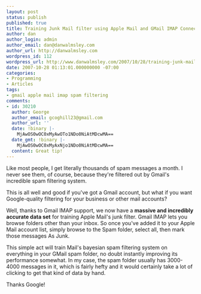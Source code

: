 ```yaml
---
layout: post
status: publish
published: true
title: Training Junk Mail filter using Apple Mail and GMail IMAP Connector
author: dan
author_login: admin
author_email: dan@danwalmsley.com
author_url: http://danwalmsley.com
wordpress_id: 112
wordpress_url: http://www.danwalmsley.com/2007/10/28/training-junk-mail-filter-using-apple-mail-and-gmail-imap-connector/
date: 2007-10-28 01:13:01.000000000 -07:00
categories:
- Programming
- Articles
tags:
- gmail apple mail imap spam filtering
comments:
- id: 30210
  author: George
  author_email: gcoghill23@gmail.com
  author_url: ''
  date: !binary |-
    MjAwOS0wOC0xMyAwOTo1NDo0NiAtMDcwMA==
  date_gmt: !binary |-
    MjAwOS0wOC0xMyAxNjo1NDo0NiAtMDcwMA==
  content: Great tip!
---
```

Like most people, I get literally thousands of spam messages a month. I never see them, of course, because they're filtered out by Gmail's incredible spam filtering system.

This is all well and good if you've got a Gmail account, but what if you want Google-quality filtering for your business or other mail accounts?

Well, thanks to Gmail IMAP support, we now have a <b>massive and incredibly accurate data set</b> for training Apple Mail's junk filter. Gmail IMAP lets you browse folders other than your inbox. So once you've added it to your Apple Mail account list, simply browse to the Spam folder, select all, then mark those messages As Junk.

This simple act will train Mail's bayesian spam filtering system on everything in your GMail spam folder, no doubt instantly improving its performance somewhat. In my case, the spam folder usually has 3000-4000 messages in it, which is fairly hefty and it would certainly take a lot of clicking to get that kind of data by hand.

Thanks Google!
